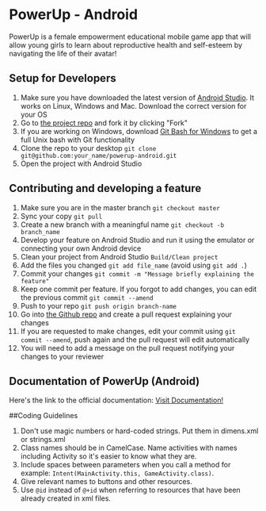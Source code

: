 # PowerUp - Android

PowerUp is a female empowerment educational mobile game app that will allow young girls to learn about reproductive health 
and self-esteem by navigating the life of their avatar!

## Setup for Developers
1. Make sure you have downloaded the latest version of [Android Studio](https://developer.android.com/sdk/index.html). It works on Linux, Windows and Mac. Download the correct version for your OS
1. Go to [the project repo](https://github.com/systers/powerup-android/) and fork it by clicking "Fork" 
1. If you are working on Windows, download [Git Bash for Windows](https://git-for-windows.github.io/) to get a full Unix bash with Git functionality
1. Clone the repo to your desktop `git clone git@github.com:your_name/powerup-android.git`
1. Open the project with Android Studio 

## Contributing and developing a feature
1. Make sure you are in the master branch `git checkout master`
1. Sync your copy `git pull`
1. Create a new branch with a meaningful name `git checkout -b branch_name`
1. Develop your feature on Android Studio and run it using the emulator or connecting your own Android device
1. Clean your project from Android Studio `Build/Clean project`
1. Add the files you changed `git add file_name` (avoid using `git add .`)
1. Commit your changes `git commit -m "Message briefly explaining the feature"`
1. Keep one commit per feature. If you forgot to add changes, you can edit the previous commit `git commit --amend`
1. Push to your repo `git push origin branch-name`
1. Go into [the Github repo](https://github.com/systers/powerup-android/) and create a pull request explaining your changes
1. If you are requested to make changes, edit your commit using `git commit --amend`, push again and the pull request will edit automatically
1. You will need to add a message on the pull request notifying your changes to your reviewer

## Documentation of PowerUp (Android)
Here's the link to the official documentation:
[Visit Documentation!](http://chetnagsocpowerupandroid.blogspot.in/2015/05/database-design.html)

##Coding Guidelines
1. Don't use magic numbers or hard-coded strings. Put them in dimens.xml or strings.xml
1. Class names should be in CamelCase. Name activities with names including Activity so it's easier to know what they are.
1. Include spaces between parameters when you call a method for example: `Intent(MainActivity.this, GameActivity.class)`.
1. Give relevant names to buttons and other resources. 
1. Use `@id` instead of `@+id` when referring to resources that have been already created in xml files.

